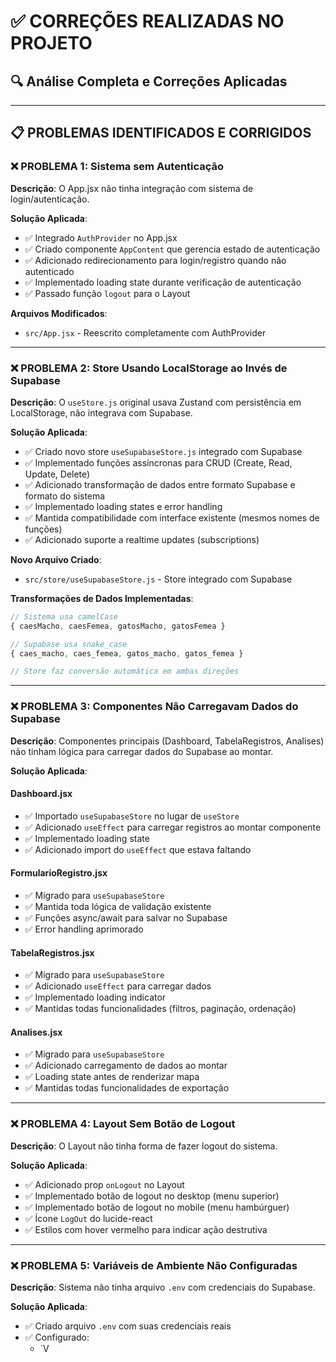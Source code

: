 # ✅ CORREÇÕES REALIZADAS NO PROJETO

## 🔍 Análise Completa e Correções Aplicadas

---

## 📋 PROBLEMAS IDENTIFICADOS E CORRIGIDOS

### ❌ **PROBLEMA 1: Sistema sem Autenticação**

**Descrição**: O App.jsx não tinha integração com sistema de login/autenticação.

**Solução Aplicada**:
- ✅ Integrado `AuthProvider` no App.jsx
- ✅ Criado componente `AppContent` que gerencia estado de autenticação
- ✅ Adicionado redirecionamento para login/registro quando não autenticado
- ✅ Implementado loading state durante verificação de autenticação
- ✅ Passado função `logout` para o Layout

**Arquivos Modificados**:
- `src/App.jsx` - Reescrito completamente com AuthProvider

---

### ❌ **PROBLEMA 2: Store Usando LocalStorage ao Invés de Supabase**

**Descrição**: O `useStore.js` original usava Zustand com persistência em LocalStorage, não integrava com Supabase.

**Solução Aplicada**:
- ✅ Criado novo store `useSupabaseStore.js` integrado com Supabase
- ✅ Implementado funções assíncronas para CRUD (Create, Read, Update, Delete)
- ✅ Adicionado transformação de dados entre formato Supabase e formato do sistema
- ✅ Implementado loading states e error handling
- ✅ Mantida compatibilidade com interface existente (mesmos nomes de funções)
- ✅ Adicionado suporte a realtime updates (subscriptions)

**Novo Arquivo Criado**:
- `src/store/useSupabaseStore.js` - Store integrado com Supabase

**Transformações de Dados Implementadas**:
```javascript
// Sistema usa camelCase
{ caesMacho, caesFemea, gatosMacho, gatosFemea }

// Supabase usa snake_case
{ caes_macho, caes_femea, gatos_macho, gatos_femea }

// Store faz conversão automática em ambas direções
```

---

### ❌ **PROBLEMA 3: Componentes Não Carregavam Dados do Supabase**

**Descrição**: Componentes principais (Dashboard, TabelaRegistros, Analises) não tinham lógica para carregar dados do Supabase ao montar.

**Solução Aplicada**:

#### **Dashboard.jsx**
- ✅ Importado `useSupabaseStore` no lugar de `useStore`
- ✅ Adicionado `useEffect` para carregar registros ao montar componente
- ✅ Implementado loading state
- ✅ Adicionado import do `useEffect` que estava faltando

#### **FormularioRegistro.jsx**
- ✅ Migrado para `useSupabaseStore`
- ✅ Mantida toda lógica de validação existente
- ✅ Funções async/await para salvar no Supabase
- ✅ Error handling aprimorado

#### **TabelaRegistros.jsx**
- ✅ Migrado para `useSupabaseStore`
- ✅ Adicionado `useEffect` para carregar dados
- ✅ Implementado loading indicator
- ✅ Mantidas todas funcionalidades (filtros, paginação, ordenação)

#### **Analises.jsx**
- ✅ Migrado para `useSupabaseStore`
- ✅ Adicionado carregamento de dados ao montar
- ✅ Loading state antes de renderizar mapa
- ✅ Mantidas todas funcionalidades de exportação

---

### ❌ **PROBLEMA 4: Layout Sem Botão de Logout**

**Descrição**: O Layout não tinha forma de fazer logout do sistema.

**Solução Aplicada**:
- ✅ Adicionado prop `onLogout` no Layout
- ✅ Implementado botão de logout no desktop (menu superior)
- ✅ Implementado botão de logout no mobile (menu hambúrguer)
- ✅ Ícone `LogOut` do lucide-react
- ✅ Estilos com hover vermelho para indicar ação destrutiva

---

### ❌ **PROBLEMA 5: Variáveis de Ambiente Não Configuradas**

**Descrição**: Sistema não tinha arquivo `.env` com credenciais do Supabase.

**Solução Aplicada**:
- ✅ Criado arquivo `.env` com suas credenciais reais
- ✅ Configurado:
  - `V
